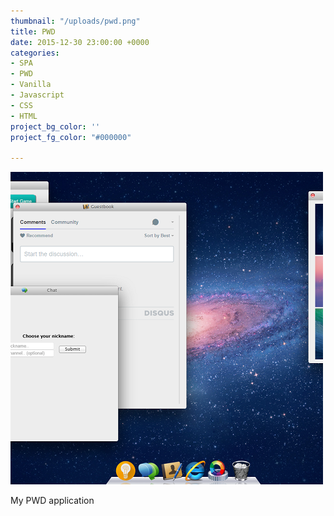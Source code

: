 ```yaml
---
thumbnail: "/uploads/pwd.png"
title: PWD
date: 2015-12-30 23:00:00 +0000
categories:
- SPA
- PWD
- Vanilla
- Javascript
- CSS
- HTML
project_bg_color: ''
project_fg_color: "#000000"

---
```

![](/uploads/pwd.png)

My PWD application